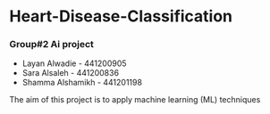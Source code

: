 # Heart-Disease-Classification

### Group#2 Ai project
* Layan Alwadie - 441200905
* Sara Alsaleh - 441200836
* Shamma Alshamikh - 441201198


The aim of this project is to apply machine learning (ML) techniques 
